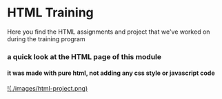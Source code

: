 # HTML Training

<p> Here you find the HTML assignments and project that we've worked on during the training program </p>

### a quick look at the HTML page of this module
#### it was made with pure html, not adding any css style or javascript code

[!(./images/html-project.png)](./Project)